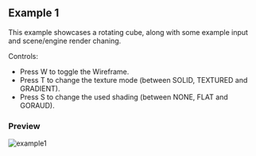 ## Example 1
This example showcases a rotating cube, along with some example input and scene/engine render chaning.

Controls:
- Press W to toggle the Wireframe.
- Press T to change the texture mode (between SOLID, TEXTURED and GRADIENT).
- Press S to change the used shading (between NONE, FLAT and GORAUD).

### Preview
![example1](https://github.com/user-attachments/assets/38a43750-e717-47cf-9231-596ff2569f77)
